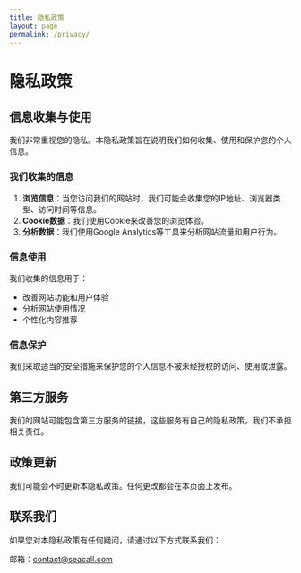 ```yaml
---
title: 隐私政策
layout: page
permalink: /privacy/
---
```


# 隐私政策

## 信息收集与使用

我们非常重视您的隐私。本隐私政策旨在说明我们如何收集、使用和保护您的个人信息。

### 我们收集的信息

1. **浏览信息**：当您访问我们的网站时，我们可能会收集您的IP地址、浏览器类型、访问时间等信息。
2. **Cookie数据**：我们使用Cookie来改善您的浏览体验。
3. **分析数据**：我们使用Google Analytics等工具来分析网站流量和用户行为。

### 信息使用

我们收集的信息用于：

- 改善网站功能和用户体验
- 分析网站使用情况
- 个性化内容推荐

### 信息保护

我们采取适当的安全措施来保护您的个人信息不被未经授权的访问、使用或泄露。

## 第三方服务

我们的网站可能包含第三方服务的链接，这些服务有自己的隐私政策，我们不承担相关责任。

## 政策更新

我们可能会不时更新本隐私政策。任何更改都会在本页面上发布。

## 联系我们

如果您对本隐私政策有任何疑问，请通过以下方式联系我们：

邮箱：contact@seacall.com